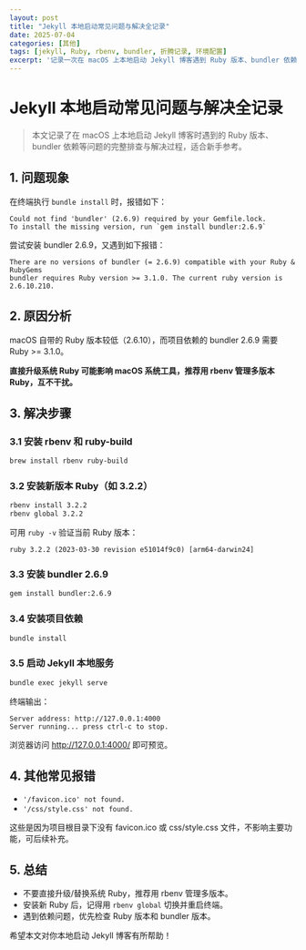 ```yaml
---
layout: post
title: "Jekyll 本地启动常见问题与解决全记录"
date: 2025-07-04
categories: [其他]
tags: [jekyll, Ruby, rbenv, bundler, 折腾记录, 环境配置]
excerpt: '记录一次在 macOS 上本地启动 Jekyll 博客遇到 Ruby 版本、bundler 依赖等问题的完整排查与解决过程，适合新手参考。'
---
```


# Jekyll 本地启动常见问题与解决全记录

> 本文记录了在 macOS 上本地启动 Jekyll 博客时遇到的 Ruby 版本、bundler 依赖等问题的完整排查与解决过程，适合新手参考。

## 1. 问题现象

在终端执行 `bundle install` 时，报错如下：

```
Could not find 'bundler' (2.6.9) required by your Gemfile.lock.
To install the missing version, run `gem install bundler:2.6.9`
```

尝试安装 bundler 2.6.9，又遇到如下报错：

```
There are no versions of bundler (= 2.6.9) compatible with your Ruby & RubyGems
bundler requires Ruby version >= 3.1.0. The current ruby version is 2.6.10.210.
```

## 2. 原因分析

macOS 自带的 Ruby 版本较低（2.6.10），而项目依赖的 bundler 2.6.9 需要 Ruby >= 3.1.0。

**直接升级系统 Ruby 可能影响 macOS 系统工具，推荐用 rbenv 管理多版本 Ruby，互不干扰。**

## 3. 解决步骤

### 3.1 安装 rbenv 和 ruby-build

```sh
brew install rbenv ruby-build
```

### 3.2 安装新版本 Ruby（如 3.2.2）

```sh
rbenv install 3.2.2
rbenv global 3.2.2
```

可用 `ruby -v` 验证当前 Ruby 版本：

```
ruby 3.2.2 (2023-03-30 revision e51014f9c0) [arm64-darwin24]
```

### 3.3 安装 bundler 2.6.9

```sh
gem install bundler:2.6.9
```

### 3.4 安装项目依赖

```sh
bundle install
```

### 3.5 启动 Jekyll 本地服务

```sh
bundle exec jekyll serve
```

终端输出：

```
Server address: http://127.0.0.1:4000
Server running... press ctrl-c to stop.
```

浏览器访问 http://127.0.0.1:4000/ 即可预览。

## 4. 其他常见报错

- `'/favicon.ico' not found.`
- `'/css/style.css' not found.`

这些是因为项目根目录下没有 favicon.ico 或 css/style.css 文件，不影响主要功能，可后续补充。

## 5. 总结

- 不要直接升级/替换系统 Ruby，推荐用 rbenv 管理多版本。
- 安装新 Ruby 后，记得用 `rbenv global` 切换并重启终端。
- 遇到依赖问题，优先检查 Ruby 版本和 bundler 版本。

希望本文对你本地启动 Jekyll 博客有所帮助！ 
